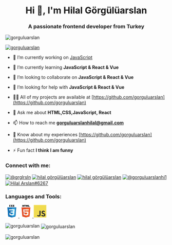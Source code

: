 <h1 align="center">Hi 👋, I'm Hilal Görgülüarslan</h1>
<h3 align="center">A passionate frontend developer from Turkey</h3>

<p align="left"> <img src="https://komarev.com/ghpvc/?username=gorguluarslan&label=Profile%20views&color=0e75b6&style=flat" alt="gorguluarslan" /> </p>

<p align="left"> <a href="https://github.com/ryo-ma/github-profile-trophy"><img src="https://github-profile-trophy.vercel.app/?username=gorguluarslan" alt="gorguluarslan" /></a> </p>

- 🔭 I’m currently working on [JavaScript](https://github.com/gorguluarslan/JavaScript.Calismalari/blob/main/MathMethods/JavaScript.js)

- 🌱 I’m currently learning **JavaScript & React  & Vue**

- 👯 I’m looking to collaborate on **JavaScript & React  & Vue**

- 🤝 I’m looking for help with **JavaScript & React  & Vue**

- 👨‍💻 All of my projects are available at [https://github.com/gorguluarslan](https://github.com/gorguluarslan)

- 💬 Ask me about **HTML,CSS,JavaScript, React**

- 📫 How to reach me **gorguluarslanhilal@gmail.com**

- 📄 Know about my experiences [https://github.com/gorguluarslan](https://github.com/gorguluarslan)

- ⚡ Fun fact **I think I am funny**

<h3 align="left">Connect with me:</h3>
<p align="left">
<a href="https://codepen.io/@grglrsln" target="blank"><img align="center" src="https://raw.githubusercontent.com/rahuldkjain/github-profile-readme-generator/master/src/images/icons/Social/codepen.svg" alt="@grglrsln" height="30" width="40" /></a>
<a href="https://dev.to/hilal görgülüarslan" target="blank"><img align="center" src="https://raw.githubusercontent.com/rahuldkjain/github-profile-readme-generator/master/src/images/icons/Social/devto.svg" alt="hilal görgülüarslan" height="30" width="40" /></a>
<a href="https://linkedin.com/in/hilal görgülüarslan" target="blank"><img align="center" src="https://raw.githubusercontent.com/rahuldkjain/github-profile-readme-generator/master/src/images/icons/Social/linked-in-alt.svg" alt="hilal görgülüarslan" height="30" width="40" /></a>
<a href="https://www.hackerrank.com/@gorguluarslanhi1" target="blank"><img align="center" src="https://raw.githubusercontent.com/rahuldkjain/github-profile-readme-generator/master/src/images/icons/Social/hackerrank.svg" alt="@gorguluarslanhi1" height="30" width="40" /></a>
<a href="https://discord.gg/Hilal Arslan#6267" target="blank"><img align="center" src="https://raw.githubusercontent.com/rahuldkjain/github-profile-readme-generator/master/src/images/icons/Social/discord.svg" alt="Hilal Arslan#6267" height="30" width="40" /></a>
</p>

<h3 align="left">Languages and Tools:</h3>
<p align="left"> <a href="https://www.w3schools.com/css/" target="_blank" rel="noreferrer"> <img src="https://raw.githubusercontent.com/devicons/devicon/master/icons/css3/css3-original-wordmark.svg" alt="css3" width="40" height="40"/> </a> <a href="https://www.w3.org/html/" target="_blank" rel="noreferrer"> <img src="https://raw.githubusercontent.com/devicons/devicon/master/icons/html5/html5-original-wordmark.svg" alt="html5" width="40" height="40"/> </a> <a href="https://developer.mozilla.org/en-US/docs/Web/JavaScript" target="_blank" rel="noreferrer"> <img src="https://raw.githubusercontent.com/devicons/devicon/master/icons/javascript/javascript-original.svg" alt="javascript" width="40" height="40"/> </a> </p>

<p><img align="left" src="https://github-readme-stats.vercel.app/api/top-langs?username=gorguluarslan&show_icons=true&locale=en&layout=compact" alt="gorguluarslan" /></p>

<p>&nbsp;<img align="center" src="https://github-readme-stats.vercel.app/api?username=gorguluarslan&show_icons=true&locale=en" alt="gorguluarslan" /></p>

<p><img align="center" src="https://github-readme-streak-stats.herokuapp.com/?user=gorguluarslan&" alt="gorguluarslan" /></p>

